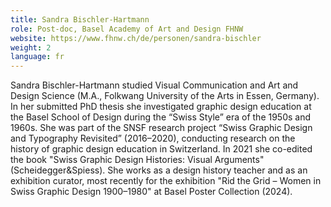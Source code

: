 ```yaml
---
title: Sandra Bischler-Hartmann
role: Post-doc, Basel Academy of Art and Design FHNW
website: https://www.fhnw.ch/de/personen/sandra-bischler
weight: 2
language: fr
---
```

Sandra Bischler-Hartmann studied Visual Communication and Art and Design Science (M.A., Folkwang University of the Arts in Essen, Germany). In her submitted PhD thesis she investigated graphic design education at the Basel School of Design during the “Swiss Style” era of the 1950s and 1960s. She was part of the SNSF research project “Swiss Graphic Design and Typography Revisited” (2016–2020), conducting research on the history of graphic design education in Switzerland. In 2021 she co-edited the book "Swiss Graphic Design Histories: Visual Arguments" (Scheidegger&Spiess). She works as a design history teacher and as an exhibition curator, most recently for the exhibition "Rid the Grid – Women in Swiss Graphic Design 1900–1980" at Basel Poster Collection (2024).
